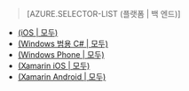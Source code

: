 ﻿> [AZURE.SELECTOR-LIST (플랫폼 | 백 엔드)]
- [(iOS | 모두)](/ko-kr/documentation/articles/mobile-services-ios-get-started-offline-data/)
- [(Windows 범용 C# | 모두)](/ko-kr/documentation/articles/mobile-services-windows-store-dotnet-get-started-offline-data/)
- [(Windows Phone | 모두)](/ko-kr/documentation/articles/mobile-services-windows-phone-get-started-offline-data/)
- [(Xamarin iOS | 모두)](/ko-kr/documentation/articles/mobile-services-xamarin-ios-get-started-offline-data/)
- [(Xamarin Android | 모두)](/ko-kr/documentation/articles/mobile-services-xamarin-android-get-started-offline-data/)

<!--HONumber=42-->
